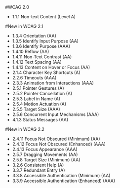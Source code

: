 #WCAG 2.0 
- 1.1.1 Non-text Content (Level A)

#New in WCAG 2.1
- 1.3.4 Orientation (AA)
- 1.3.5 Identify Input Purpose (AA)
- 1.3.6 Identify Purpose (AAA)
- 1.4.10 Reflow (AA)
- 1.4.11 Non-Text Contrast (AA)
- 1.4.12 Text Spacing (AA)
- 1.4.13 Content on Hover or Focus (AA)
- 2.1.4 Character Key Shortcuts (A)
- 2.2.6 Timeouts (AAA)
- 2.3.3 Animation from Interactions (AAA)
- 2.5.1 Pointer Gestures (A)
- 2.5.2 Pointer Cancellation (A)
- 2.5.3 Label in Name (A)
- 2.5.4 Motion Actuation (A)
- 2.5.5 Target Size (AAA)
- 2.5.6 Concurrent Input Mechanisms (AAA)
- 4.1.3 Status Messages (AA)

#New in WCAG 2.2
- 2.4.11 Focus Not Obscured (Minimum) (AA)
- 2.4.12 Focus Not Obscured (Enhanced) (AAA)
- 2.4.13 Focus Appearance (AAA)
- 2.5.7 Dragging Movements (AA)
- 2.5.8 Target Size (Minimum) (AA)
- 3.2.6 Consistent Help (A)
- 3.3.7 Redundant Entry (A)
- 3.3.8 Accessible Authentication (Minimum) (AA)
- 3.3.9 Accessible Authentication (Enhanced) (AAA)
